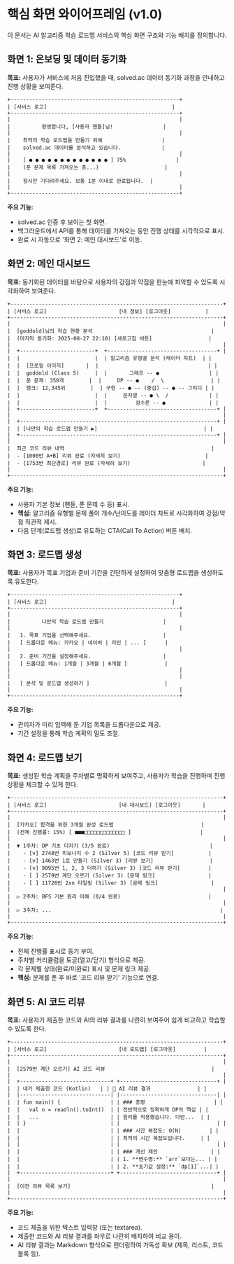 # 핵심 화면 와이어프레임 (v1.0)

이 문서는 AI 알고리즘 학습 로드맵 서비스의 핵심 화면 구조와 기능 배치를 정의합니다.

## 화면 1: 온보딩 및 데이터 동기화

**목표:** 사용자가 서비스에 처음 진입했을 때, solved.ac 데이터 동기화 과정을 안내하고 진행 상황을 보여준다.

```
+------------------------------------------------------+
| [서비스 로고]                                        |
+------------------------------------------------------+
|                                                      |
|          환영합니다, [사용자 핸들]님!                |
|                                                      |
|    최적의 학습 로드맵을 만들기 위해                   |
|    solved.ac 데이터를 분석하고 있습니다.             |
|                                                      |
|    [ ● ● ● ● ● ● ● ● ● ● ● ● ● ] 75%                |
|    (푼 문제 목록 가져오는 중...)                     |
|                                                      |
|    잠시만 기다려주세요. 보통 1분 이내로 완료됩니다.  |
|                                                      |
+------------------------------------------------------+
```

**주요 기능:**
- solved.ac 인증 후 보이는 첫 화면.
- 백그라운드에서 API를 통해 데이터를 가져오는 동안 진행 상태를 시각적으로 표시.
- 완료 시 자동으로 '화면 2: 메인 대시보드'로 이동.

## 화면 2: 메인 대시보드

**목표:** 동기화된 데이터를 바탕으로 사용자의 강점과 약점을 한눈에 파악할 수 있도록 시각화하여 보여준다.

```
+--------------------------------------------------------------------+
| [서비스 로고]                       [내 정보] [로그아웃]           |
+--------------------------------------------------------------------+
|                                                                    |
|  [goddold]님의 학습 현황 분석                                      |
|  (마지막 동기화: 2025-08-27 22:10) [새로고침 버튼]                  |
|                                                                    |
|  +------------------------+  +-----------------------------------+ |
|  |                        |  | 알고리즘 유형별 분석 (레이더 차트)  | |
|  |  [프로필 이미지]       |  |                                   | |
|  |  goddold (Class 5)     |  |       그래프 -- ●                | |
|  |  푼 문제: 350개        |  |     DP -- ●    /  \               | |
|  |  랭크: 12,345위        |  | 구현 -- ● -- (중심) -- ● -- 그리디 | |
|  |                        |  |     문자열 -- ● \  /             | |
|  |                        |  |         정수론 -- ●              | |
|  +------------------------+  +-----------------------------------+ |
|                                                                    |
|  +---------------------------------------------------------------+ |
|  | [나만의 학습 로드맵 만들기 ▶]                                  | |
|  +---------------------------------------------------------------+ |
|                                                                    |
|  최근 코드 리뷰 내역                                               |
|  - [1000번 A+B] 리뷰 완료 (자세히 보기)                           |
|  - [1753번 최단경로] 리뷰 완료 (자세히 보기)                       |
|                                                                    |
+--------------------------------------------------------------------+
```

**주요 기능:**
- 사용자 기본 정보 (핸들, 푼 문제 수 등) 표시.
- **핵심:** 알고리즘 유형별 문제 풀이 개수/난이도를 레이더 차트로 시각화하여 강점/약점 직관적 제시.
- 다음 단계(로드맵 생성)로 유도하는 CTA(Call To Action) 버튼 배치.

## 화면 3: 로드맵 생성

**목표:** 사용자가 목표 기업과 준비 기간을 간단하게 설정하여 맞춤형 로드맵을 생성하도록 유도한다.

```
+------------------------------------------------------+
| [서비스 로고]                                        |
+------------------------------------------------------+
|                                                      |
|          나만의 학습 로드맵 만들기                   |
|                                                      |
|   1. 목표 기업을 선택해주세요.                       |
|   [ 드롭다운 메뉴: 카카오 | 네이버 | 라인 | ... ]      |
|                                                      |
|   2. 준비 기간을 설정해주세요.                       |
|   [ 드롭다운 메뉴: 1개월 | 3개월 | 6개월 ]            |
|                                                      |
|                                                      |
|   [ 분석 및 로드맵 생성하기 ]                        |
|                                                      |
+------------------------------------------------------+
```

**주요 기능:**
- 관리자가 미리 입력해 둔 기업 목록을 드롭다운으로 제공.
- 기간 설정을 통해 학습 계획의 밀도 조절.

## 화면 4: 로드맵 보기

**목표:** 생성된 학습 계획을 주차별로 명확하게 보여주고, 사용자가 학습을 진행하며 진행 상황을 체크할 수 있게 한다.

```
+--------------------------------------------------------------------+
| [서비스 로고]                       [내 대시보드] [로그아웃]       |
+--------------------------------------------------------------------+
|                                                                    |
|  [카카오] 합격을 위한 3개월 완성 로드맵                            |
|  (전체 진행률: 15%) [ ■■■□□□□□□□□□□□□□ ]                      |
|                                                                    |
|  ▼ 1주차: DP 기초 다지기 (3/5 완료)                                |
|    - [v] 2748번 피보나치 수 2 (Silver 5) [코드 리뷰 받기]           |
|    - [v] 1463번 1로 만들기 (Silver 3) [리뷰 보기]                  |
|    - [v] 9095번 1, 2, 3 더하기 (Silver 3) [코드 리뷰 받기]         |
|    - [ ] 2579번 계단 오르기 (Silver 3) [문제 링크]                 |
|    - [ ] 11726번 2xn 타일링 (Silver 3) [문제 링크]                 |
|                                                                    |
|  ▷ 2주차: BFS 기본 원리 이해 (0/4 완료)                            |
|                                                                    |
|  ▷ 3주차: ...                                                      |
|                                                                    |
+--------------------------------------------------------------------+
```

**주요 기능:**
- 전체 진행률 표시로 동기 부여.
- 주차별 커리큘럼을 토글(열고/닫기) 형식으로 제공.
- 각 문제별 상태(완료/미완료) 표시 및 문제 링크 제공.
- **핵심:** 문제를 푼 후 바로 '코드 리뷰 받기' 기능으로 연결.

## 화면 5: AI 코드 리뷰

**목표:** 사용자가 제출한 코드와 AI의 리뷰 결과를 나란히 보여주어 쉽게 비교하고 학습할 수 있도록 한다.

```
+--------------------------------------------------------------------+
| [서비스 로고]                       [내 로드맵] [로그아웃]         |
+--------------------------------------------------------------------+
|                                                                    |
|  [2579번 계단 오르기] AI 코드 리뷰                                  |
|                                                                    |
|  +-----------------------------+ +-------------------------------+ |
|  | 내가 제출한 코드 (Kotlin)   | | 🤖 AI 리뷰 결과               | |
|  |-----------------------------| |-------------------------------| |
|  | fun main() {                | | ### 총평                      | |
|  |   val n = readln().toInt()  | | 전반적으로 정확하게 DP의 핵심 | |
|  |   ...                       | | 원리를 적용했습니다. 다만...  | |
|  | }                           | |                               | |
|  |                             | | ### 시간 복잡도: O(N)         | |
|  |                             | | 최적의 시간 복잡도입니다.     | |
|  |                             | |                               | |
|  |                             | | ### 개선 제안                 | |
|  |                             | | 1. **변수명:** `arr`보다는... | |
|  |                             | | 2. **초기값 설정:** `dp[1]`...| |
|  +-----------------------------+ +-------------------------------+ |
|                                                                    |
|  [이전 리뷰 목록 보기]                                             |
|                                                                    |
+--------------------------------------------------------------------+
```

**주요 기능:**
- 코드 제출을 위한 텍스트 입력창 (또는 textarea).
- 제출한 코드와 AI 리뷰 결과를 좌우로 나란히 배치하여 비교 용이.
- AI 리뷰 결과는 Markdown 형식으로 렌더링하여 가독성 확보 (제목, 리스트, 코드 블록 등).
